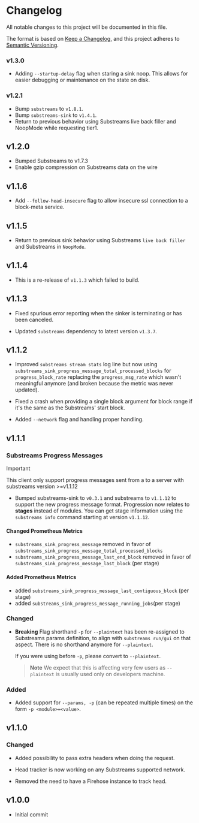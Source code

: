 # Changelog

All notable changes to this project will be documented in this file.

The format is based on [Keep a Changelog](https://keepachangelog.com/en/1.0.0/),
and this project adheres to [Semantic Versioning](https://semver.org/spec/v2.0.0.html).

### v1.3.0

- Adding `--startup-delay` flag when staring a sink noop. This allows for easier debugging or maintenance on the state on disk.

### v1.2.1

- Bump `substreams` to `v1.8.1`.
- Bump `substreams-sink` to `v1.4.1`.
- Return to previous behavior using Substreams live back filler and NoopMode while requesting tier1.

## v1.2.0

- Bumped Substreams to v1.7.3
- Enable gzip compression on Substreams data on the wire

## v1.1.6

- Add `--follow-head-insecure` flag to allow insecure ssl connection to a block-meta service.

## v1.1.5

- Return to previous sink behavior using Substreams `live back filler` and Substreams in `NoopMode`.

## v1.1.4

- This is a re-release of `v1.1.3` which failed to build.

## v1.1.3

- Fixed spurious error reporting when the sinker is terminating or has been canceled.

- Updated `substreams` dependency to latest version `v1.3.7`.

## v1.1.2

- Improved `substreams stream stats` log line but now using `substreams_sink_progress_message_total_processed_blocks` for `progress_block_rate` replacing the `progress_msg_rate` which wasn't meaningful anymore (and broken because the metric was never updated).

- Fixed a crash when providing a single block argument for block range if it's the same as the Substreams' start block.

- Added `--network` flag and handling proper handling.

## v1.1.1

### Substreams Progress Messages

> [!IMPORTANT]
> This client only support progress messages sent from a to a server with substreams version >=v1.1.12

- Bumped substreams-sink to `v0.3.1` and substreams to `v1.1.12` to support the new progress message format. Progression now relates to **stages** instead of modules. You can get stage information using the `substreams info` command starting at version `v1.1.12`.

#### Changed Prometheus Metrics

- `substreams_sink_progress_message` removed in favor of `substreams_sink_progress_message_total_processed_blocks`
- `substreams_sink_progress_message_last_end_block` removed in favor of `substreams_sink_progress_message_last_block` (per stage)

#### Added Prometheus Metrics

- added `substreams_sink_progress_message_last_contiguous_block` (per stage)
- added `substreams_sink_progress_message_running_jobs`(per stage)

### Changed

- **Breaking** Flag shorthand `-p` for `--plaintext` has been re-assigned to Substreams params definition, to align with `substreams run/gui` on that aspect. There is no shorthand anymore for `--plaintext`.

  If you were using before `-p`, please convert to `--plaintext`.

  > **Note** We expect that this is affecting very few users as `--plaintext` is usually used only on developers machine.

### Added

- Added support for `--params, -p` (can be repeated multiple times) on the form `-p <module>=<value>`.

## v1.1.0

### Changed

- Added possibility to pass extra headers when doing the request.

- Head tracker is now working on any Substreams supported network.

- Removed the need to have a Firehose instance to track head.

## v1.0.0

- Initial commit
